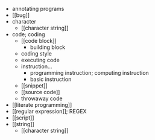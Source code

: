 - annotating programs
- [[bug]]
- character
    - [[character string]]
- code; coding
    - [[code block]]
        - building block
    - coding style
    - executing code
    - instruction...
        - programming instruction; computing instruction
        - basic instruction
    - [[snippet]]
    - [[source code]]
    - throwaway code
- [[literate programming]]
- [[regular expression]]; REGEX 
- [[script]]
- [[string]]
    - [[character string]]
